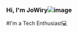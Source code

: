 ### Hi, I'm JoWiry![image](https://user-images.githubusercontent.com/71900299/225781818-a8ba6851-7d6c-46b3-b54a-04c8663911f2.png)


#I'm a Tech Enthusiast💻

